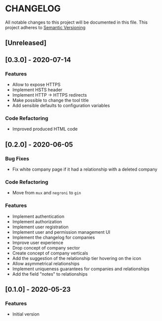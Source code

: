 # CHANGELOG
All notable changes to this project will be documented in this file.
This project adheres to [Semantic Versioning](http://semver.org/spec/v2.0.0.html)

<a name="unreleased"></a>
## [Unreleased]

<a name="0.3.0"></a>
## [0.3.0] - 2020-07-14
### Features
- Allow to expose HTTPS
- Implement HSTS header
- Implement HTTP -> HTTPS redirects
- Make possible to change the tool title
- Add sensible defaults to configuration variables

### Code Refactoring
- Improved produced HTML code

<a name="0.2.0"></a>
## [0.2.0] - 2020-06-05
### Bug Fixes
- Fix white company page if it had a relationship with a deleted company

### Code Refactoring
- Move from `mux` and `negroni` to `gin`

### Features
- Implement authentication
- Implement authorization
- Implement user registration
- Implement user and permission management UI
- Implement the changelog for companies
- Improve user experience
- Drop concept of company sector
- Create concept of company verticals
- Add the suggestion of the relationship tier hovering on the icon
- Allow asymmetrical relationships
- Implement uniqueness guarantees for companies and relationships
- Add the field "notes" to relationships

<a name="0.1.0"></a>
## [0.1.0] - 2020-05-23
### Features
- Initial version
